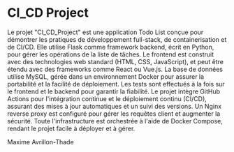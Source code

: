 # CI_CD Project

Le projet "CI_CD_Project" est une application Todo List conçue pour démontrer les pratiques de développement full-stack, de containerisation et de CI/CD. Elle utilise Flask comme framework backend, écrit en Python, pour gérer les opérations de la liste de tâches. Le frontend est construit avec des technologies web standard (HTML, CSS, JavaScript), et peut être étendu avec des frameworks comme React ou Vue.js. La base de données utilise MySQL, gérée dans un environnement Docker pour assurer la portabilité et la facilité de déploiement. Les tests sont effectués à la fois sur le frontend et le backend pour garantir la fiabilité. Le projet intègre GitHub Actions pour l'intégration continue et le déploiement continu (CI/CD), assurant des mises à jour automatiques et un suivi des versions. Un Nginx reverse proxy est configuré pour gérer les requêtes client et augmenter la sécurité. Toute l'infrastructure est orchestrée à l'aide de Docker Compose, rendant le projet facile à déployer et à gérer.

Maxime Avrillon-Thade
